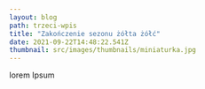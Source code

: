 ```yaml
---
layout: blog
path: trzeci-wpis
title: "Zakończenie sezonu żółta żółć"
date: 2021-09-22T14:48:22.541Z
thumbnail: src/images/thumbnails/miniaturka.jpg
---
```

lorem Ipsum